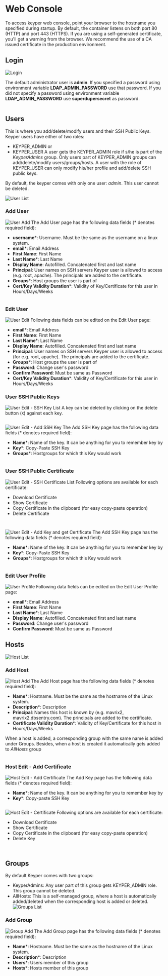# Web Console
To access keyper web console, point your browser to the hostname you specified during startup. By default, the container listens on both port 80 (HTTP) and port 443 (HTTPS). If you are using a self-generated certificate, you'll get a warning from the browser. We recommend the use of a CA issued certificate in the production environment.

## Login
![Login](_static/login.png)

The default administrator user is **admin**. If you specified a password using environment variable **LDAP_ADMIN_PASSWORD** use that password. If you did not specify a password using environment variable **LDAP_ADMIN_PASSWORD** use **superdupersecret** as password.

```important:: Passwords are set during the first start within the OpenLDAP database. If using data persistence, which you should, the same password should be used during the subsequent startup of the container.
```  

## Users
This is where you add/delete/modify users and their SSH Public Keys. Keyper users have either of two roles:
* KEYPER_ADMIN or 
* KEYPER_USER
A user gets the KEYPER_ADMIN role if s/he is part of the *KeyperAdmins* group. Only users part of KEYPER_ADMIN groups can add/delete/modify users/groups/hosts.
A user with the role of KEYPER_USER can only modify his/her profile and add/delete SSH public keys.

By default, the keyper comes with only one user: *admin*. This user cannot be deleted.

![User List](_static/user_list.png)

### Add User
![User Add](_static/user_add.png)
The Add User page has the following data fields (* denotes required field): 
* **username***: Username. Must be the same as the username on a linux system.
* **email***: Email Address
* **First Name**: First Name
* **Last Name***: Last Name
* **Display Name**: Autofilled. Concatenated first and last name
* **Principal**: User names on SSH servers Keyper user is allowed to access (e.g. root, apache). The principals are added to the certificate.
* **Groups***: Host groups the user is part of
* **Cert/Key Validity Duration***: Validity of Key/Certificate for this user in Hours/Days/Weeks

```important:: User name on the Linux system this user is allowed access to must be added to the Principal list.
```  

### Edit User
![User Edit](_static/user_edit.png)
Following data fields can be edited on the Edit User page:
* **email***: Email Address
* **First Name**: First Name
* **Last Name***: Last Name
* **Display Name**: Autofilled. Concatenated first and last name
* **Principal**: User names on SSH servers Keyper user is allowed to access (for e.g. root, apache). The principals are added to the certificate.
* **Groups***: Host groups the user is part of
* **Password**: Change user's password
* **Confirm Password**: Must be same as Password
* **Cert/Key Validity Duration***: Validity of Key/Certificate for this user in Hours/Days/Weeks

### User SSH Public Keys
![User Edit - SSH Key List](_static/user_edit_key_list.png)
A key can be deleted by clicking on the delete button (```X```) against each key. 

```important:: Once a key is deleted, it gets added to Key Revocation List (KRL) and subsequently cannot be reused.
```  

![User Edit - Add SSH Key](_static/user_edit_add_key.png)
The Add SSH Key page has the following data fields (* denotes required field): 
* **Name***: Name of the key. It can be anything for you to remember key by
* **Key***: Copy-Paste SSH Key
* **Groups***: Hostgroups for which this Key would work

```important:: Keyper would not allow you to add a key that was revoked earlier. Once a key is deleted, it gets added to Key Revocation List (KRL) and subsequently cannot be reused. 
```  

### User SSH Public Certificate
![User Edit - SSH Certificate List](_static/user_edit_cert_list.png)
Following options are available for each certificate:
* Download Certificate
* Show Certificate
* Copy Certificate in the clipboard (for easy copy-paste operation)
* Delete Certificate

```important:: You can also download the certificate using CLI for any user by calling URL (e.g. curl "https://sprout.dbsentry.com/api/usercert?username=alice&keyid=103")
```  

```important:: Once a Certificate is deleted, it gets added to Key Revocation List (KRL) and subsequently cannot be reused for authentication.
```  

![User Edit - Add Key and get Certificate](_static/user_edit_add_cert.png)
The Add SSH Key page has the following data fields (* denotes required field): 
* **Name***: Name of the key. It can be anything for you to remember key by
* **Key***: Copy-Paste SSH Key
* **Groups***: Hostgroups for which this Key would work

```important:: A certificate is signed using CA's user key on the fly using the validity period assigned to the user.
```  

### Edit User Profile
![User Profile](_static/user_profile.png)
Following data fields can be edited on the Edit User Profile page:
* **email***: Email Address
* **First Name**: First Name
* **Last Name***: Last Name
* **Display Name**: Autofilled. Concatenated first and last name
* **Password**: Change user's password
* **Confirm Password**: Must be same as Password

## Hosts
![Host List](_static/host_list.png)

### Add Host
![Host Add](_static/host_add.png)
The Add Host page has the following data fields (* denotes required field): 
* **Name***: Hostname. Must be the same as the hostname of the Linux system.
* **Description***: Description
* **Principal**: Names this host is known by (e.g. mavrix2, mavrix2.dbsentry.com). The principals are added to the certificate.
* **Certificate Validity Duration***: Validity of Key/Certificate for this host in Hours/Days/Weeks

When a host is added, a corresponding group with the same name is added under Groups. Besides, when a host is created it automatically gets added to *AllHosts* group

```important:: Principal must contain the hostname of the Linux systems. i.e. what is returned by *hostname -s*
```  

### Host Edit - Add Certificate
![Host Edit - Add Certificate](_static/host_edit_cert.png)
The Add Key page has the following data fields (* denotes required field): 
* **Name***: Name of the key. It can be anything for you to remember key by
* **Key***: Copy-paste SSH Key

```important:: A certificate is signed using CA's host key on the fly using the principal and validity period assigned to the host.
```  

![Host Edit - Certificate](_static/host_edit_cert_list.png)
Following options are available for each certificate:
* Download Certificate
* Show Certificate
* Copy Certificate in the clipboard (for easy copy-paste operation)
* Delete Key

```important:: You can also download the certificate using CLI for any user by calling URL (e.g. curl "https://sprout.dbsentry.com/api/hostcert?hostname=getafix2&keyid=100")
```  

```important:: Once a Certificate is deleted, it gets added to Key Revocation List (KRL).
```  

## Groups
By default Keyper comes with two groups:
* KeyperAdmins: Any user part of this group gets KEYPER_ADMIN role. This group cannot be deleted.
* AllHosts: This is a self-managed group, where a host is automatically added/deleted when the corresponding host is added or deleted.
![Groups List](_static/group_list.png)

### Add Group
![Group Add](_static/group_add.png)
The Add Group page has the following data fields (* denotes required field): 
* **Name***: Hostname. Must be the same as the hostname of the Linux system.
* **Description***: Description
* **Users***: Users member of this group
* **Hosts***: Hosts member of this group
